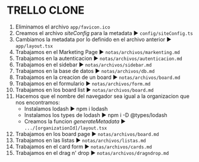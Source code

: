 # TRELLO CLONE
1. Eliminamos el archivo `app/favicon.ico`
2. Creamos el archivo *siteConfig* para la metadata ► `config/siteConfig.ts`
3. Cambiamos la metadata por lo definido en el archivo anterior ► `app/layout.tsx`
4. Trabajamos en el Marketing Page ► `notas/archivos/markenting.md`
5. Trabajamos en la autenticacion ► `notas/archivos/autenticacion.md`
6. Trabajamos en el sidebar ► `notas/archivos/sidebar.md`
7. Trabajamos en la base de datos ► `notas/archivos/db.md`
8. Trabajamos en la creacion de un board ► `notas/archivos/board.md`
9. Trabajamos en el formulario ► `notas/archivos/form.md`
10. Trabajamos en los board list ► `notas/archivos/board.md`
11. Hacemos que el nombre del navegador sea igual a la organizacion que nos encontramos:
    - Instalamos lodash ► npm i lodash
    - Instalamos los types de lodash ► npm i -D @types/lodash
    - Creamos la funcion *generateMetadata* ► `.../[organizationId]/layout.tsx`
12. Trabajamos en los board page ► `notas/archivos/board.md`
13. Trabajamos en las listas ► `notas/archivos/listas.md`
14. Trabajamos en el card form ► `notas/archivos/cards.md`
15. Trabajamos en el drag n' drop ► `notas/archivos/dragndrop.md`
    